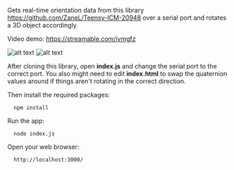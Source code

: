 Gets real-time orientation data from this library https://github.com/ZaneL/Teensy-ICM-20948 over a serial port and rotates a 3D object accordingly.

Video demo:
https://streamable.com/ivmgfz

![alt text](https://i.ibb.co/VVMfQk9/image.png)
![alt text](https://i.ibb.co/SmM00g1/image.png)

After cloning this library, open **index.js** and change the serial port to the correct port. You also might need to edit **index.html** to swap the quaternion values around if things aren't rotating in the correct direction.

Then install the required packages:

      npm install
      
Run the app:

      node index.js
      
Open your web browser:

      http://localhost:3000/
      
    
